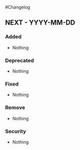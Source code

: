#Changelog

## NEXT - YYYY-MM-DD

### Added

-   Nothing

### Deprecated

-   Nothing

### Fixed

-   Nothing

### Remove

-   Nothing

### Security

-   Nothing
